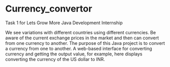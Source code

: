# Currency_convertor
Task 1 for Lets Grow More Java Development Internship

We see variations with different countries using different currencies. Be aware of the current exchange prices in the market and then can convert from one currency to another.
The purpose of this Java project is to convert a currency from one to another. 
A web-based interface for converting currency and getting the output value, for example, here displays converting the currency of the US dollar to INR. 
